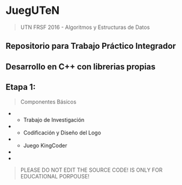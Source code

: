 # JuegUTeN
> UTN FRSF 2016 - Algoritmos y Estructuras de Datos

## Repositorio para Trabajo Práctico Integrador
## Desarrollo en C++ con librerias propias

## Etapa 1:
> Componentes Básicos
-   - Trabajo de Investigación
-   - Codificación y Diseño del Logo
-   - Juego KingCoder

-  
-  
> PLEASE DO NOT EDIT THE SOURCE CODE!
> IS ONLY FOR EDUCATIONAL PORPOUSE!
